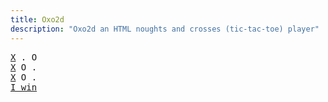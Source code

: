 ```yaml
---
title: Oxo2d 
description: "Oxo2d an HTML noughts and crosses (tic-tac-toe) player"
---
```


<pre class="oxo2d">
<u>X</u> . O
<u>X</u> O .
<u>X</u> O .
<a href="../">I win</a>
</pre>
